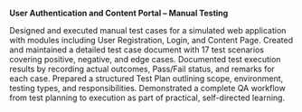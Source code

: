 **User Authentication and Content Portal – Manual Testing**

Designed and executed manual test cases for a simulated web application with modules including User Registration, Login, and Content Page.
Created and maintained a detailed test case document with 17 test scenarios covering positive, negative, and edge cases.
Documented test execution results by recording actual outcomes, Pass/Fail status, and remarks for each case.
Prepared a structured Test Plan outlining scope, environment, testing types, and responsibilities.
Demonstrated a complete QA workflow from test planning to execution as part of practical, self-directed learning.
